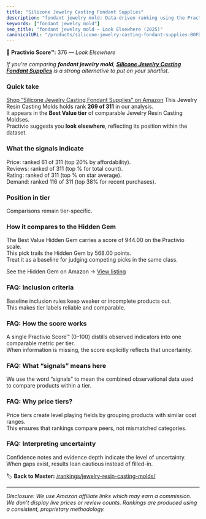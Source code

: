 ```yaml
---
title: "Silicone Jewelry Casting Fondant Supplies"
description: "fondant jewelry mold: Data-driven ranking using the Practivio Score™. Positioned by quality, value, demand, findability, momentum."
keywords: ["fondant jewelry mold"]
seo_title: "fondant jewelry mold — Look Elsewhere (2025)"
canonicalURL: "/products/silicone-jewelry-casting-fondant-supplies-B0FDGDC86L/"
---
```


**🚫 Practivio Score™:** 376 — _Look Elsewhere_


*If you're comparing **fondant jewelry mold**, **[Silicone Jewelry Casting Fondant Supplies](https://www.amazon.com/dp/B0FDGDC86L?tag=practivio-20)** is a strong alternative to put on your shortlist.*
### Quick take
[Shop “Silicone Jewelry Casting Fondant Supplies” on Amazon](https://www.amazon.com/dp/B0FDGDC86L?tag=practivio-20)
This Jewelry Resin Casting Molds holds rank **269 of 311** in our analysis.  
It appears in the **Best Value tier** of comparable Jewelry Resin Casting Moldses.  
Practivio suggests you **look elsewhere**, reflecting its position within the dataset.

### What the signals indicate
Price: ranked 61 of 311 (top 20% by affordability).  
Reviews: ranked  of 311 (top % for total count).  
Rating: ranked  of 311 (top % on star average).  
Demand: ranked 116 of 311 (top 38% for recent purchases).

### Position in tier
Comparisons remain tier-specific.

### How it compares to the Hidden Gem
The Best Value Hidden Gem carries a score of 944.00 on the Practivio scale.  
This pick trails the Hidden Gem by 568.00 points.  
Treat it as a baseline for judging competing picks in the same class.  

See the Hidden Gem on Amazon → [View listing](https://www.amazon.com/dp/B0871WGZKP?tag=practivio-20)

### FAQ: Inclusion criteria
Baseline inclusion rules keep weaker or incomplete products out.  
This makes tier labels reliable and comparable.

### FAQ: How the score works
A single Practivio Score™ (0–100) distills observed indicators into one comparable metric per tier.  
When information is missing, the score explicitly reflects that uncertainty.

### FAQ: What “signals” means here
We use the word “signals” to mean the combined observational data used to compare products within a tier.

### FAQ: Why price tiers?
Price tiers create level playing fields by grouping products with similar cost ranges.  
This ensures that rankings compare peers, not mismatched categories.

### FAQ: Interpreting uncertainty
Confidence notes and evidence depth indicate the level of uncertainty.  
When gaps exist, results lean cautious instead of filled-in.


🏷️ **Back to Master:** [/rankings/jewelry-resin-casting-molds/](/rankings/jewelry-resin-casting-molds/)

---
_Disclosure: We use Amazon affiliate links which may earn a commission. We don’t display live prices or review counts. Rankings are produced using a consistent, proprietary methodology._
